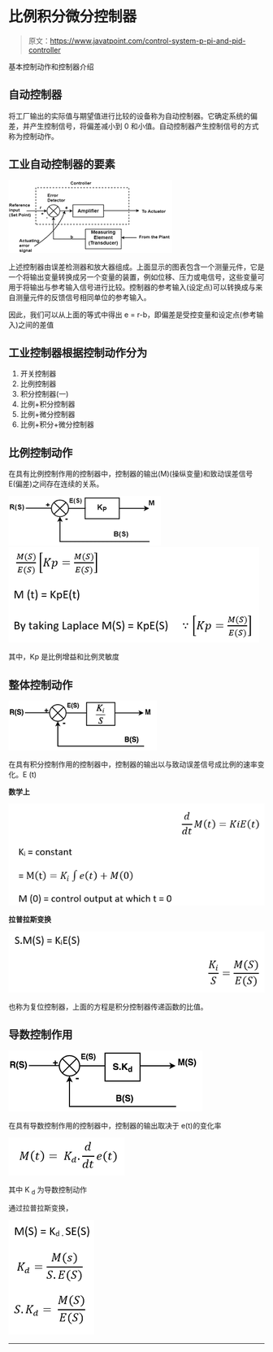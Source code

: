 # 比例积分微分控制器

> 原文：<https://www.javatpoint.com/control-system-p-pi-and-pid-controller>

基本控制动作和控制器介绍

## 自动控制器

将工厂输出的实际值与期望值进行比较的设备称为自动控制器。它确定系统的偏差，并产生控制信号，将偏差减小到 0 和小值。自动控制器产生控制信号的方式称为控制动作。

## 工业自动控制器的要素

![P, PI, and PID Controllers](img/141f7db91f1adde3ead795bbcf160048.png)

上述控制器由误差检测器和放大器组成。上面显示的图表包含一个测量元件，它是一个将输出变量转换成另一个变量的装置，例如位移、压力或电信号，这些变量可用于将输出与参考输入信号进行比较。控制器的参考输入(设定点)可以转换成与来自测量元件的反馈信号相同单位的参考输入。

因此，我们可以从上面的等式中得出 e = r-b，即偏差是受控变量和设定点(参考输入)之间的差值

## 工业控制器根据控制动作分为

1.  开关控制器
2.  比例控制器
3.  积分控制器(一)
4.  比例+积分控制器
5.  比例+微分控制器
6.  比例+积分+微分控制器

## 比例控制动作

在具有比例控制作用的控制器中，控制器的输出(M)(操纵变量)和致动误差信号 E(偏差)之间存在连续的关系。

![P, PI, and PID Controllers](img/7796f6122c7a9321f976899b52b44bc3.png)
![P, PI, and PID Controllers](img/e4b7c8472f7c1a9ee71c996c98f4b5fe.png)

其中，Kp 是比例增益和比例灵敏度

## 整体控制动作

![P, PI, and PID Controllers](img/344187ade7c030169c15c9e8bfe474c2.png)

在具有积分控制作用的控制器中，控制器的输出以与致动误差信号成比例的速率变化。E (t)

**数学上**

![P, PI, and PID Controllers](img/2be53ce3514858a644f5d635e9ba54b0.png)

**拉普拉斯变换**

![P, PI, and PID Controllers](img/d55d04f1d0c6db44ebc8f31c0888848f.png)

也称为复位控制器，上面的方程是积分控制器传递函数的比值。

## 导数控制作用

![P, PI, and PID Controllers](img/14198339da9630df63fe673f7f7dcf1d.png)

在具有导数控制作用的控制器中，控制器的输出取决于 e(t)的变化率

![P, PI, and PID Controllers](img/741b72741106e312f8f12dd549034722.png)

其中 K <sub>d</sub> 为导数控制动作

通过拉普拉斯变换，

![P, PI, and PID Controllers](img/3f33f7b007ed2970018effa7c749d5eb.png)

* * *
